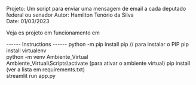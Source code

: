 Projeto: Um script para enviar uma mensagem de email a cada deputado federal ou senador 
Autor: Hamilton Tenório da Silva  
Date: 01/03/2023  

Veja es projeto em funcionamento em 

------ Instructions ------
python -m pip install pip // para instalar o PIP 
pip install virtualenv  
python -m venv Ambiente_Virtual  
Ambiente_Virtual\Scripts\activate (para ativar o ambiente virtual) 
pip install <packages> (ver a lista em requirements.txt)  
streamlit run app.py    
